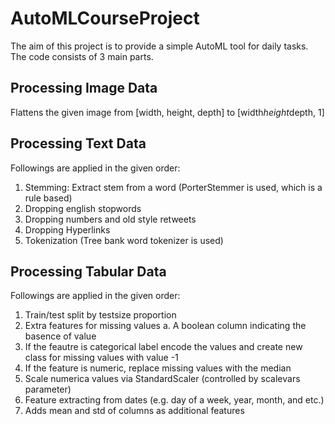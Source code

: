 # AutoMLCourseProject
The aim of this project is to provide a simple AutoML tool for daily tasks. 
The code consists of 3 main parts.


## Processing Image Data
Flattens the given image from [width, height, depth] to [width*height*depth, 1]

## Processing Text Data
Followings are applied in the given order:
1. Stemming: Extract stem from a word (PorterStemmer is used, which is a rule based)
2. Dropping english stopwords
3. Dropping numbers and old style retweets
4. Dropping Hyperlinks 
5. Tokenization (Tree bank word tokenizer is used)

## Processing Tabular Data
Followings are applied in the given order:
1. Train/test split by testsize proportion
2. Extra features for missing values 
  a. A boolean column indicating the basence of value
3. If the feautre is categorical label encode the values and create new class for missing values with value -1
4. If the feature is numeric, replace missing values with the median
5. Scale numerica values via StandardScaler (controlled by scalevars parameter)
6. Feature extracting from dates (e.g. day of a week, year, month, and etc.)
7. Adds mean and std of columns as additional features 
